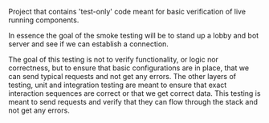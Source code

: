 Project that contains 'test-only' code meant for basic verification of live running components.


In essence the goal of the smoke testing will be to stand up a lobby and bot server and see if we can establish a connection.

The goal of this testing is not to verify functionality, or logic nor correctness, but to ensure that basic configurations are in place, that we can send typical requests and not get any errors. The other layers of testing, unit and integration testing are meant to ensure that exact interaction sequences are correct or that we get correct data. This testing is meant to send requests and verify that they can flow through the stack and not get any errors.


